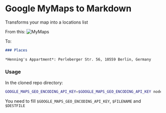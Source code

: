 # Google MyMaps to Markdown

Transforms your map into a locations list

From this:
![MyMaps](https://image.ibb.co/eT8tg5/Screen_Shot_2017_09_16_at_02_48_42.png)

To:
```markdown
### Places
  
*Henning's Appartment*: Perleberger Str. 56, 10559 Berlin, Germany
```

### Usage

In the cloned repo directory:

```bash
GOOGLE_MAPS_GEO_ENCODING_API_KEY=$GOOGLE_MAPS_GEO_ENCODING_API_KEY node ./cli.js $FILENAME > $DESTFILE
```

You need to fill `$GOOGLE_MAPS_GEO_ENCODING_API_KEY`, `$FILENAME` and `$DESTFILE`
